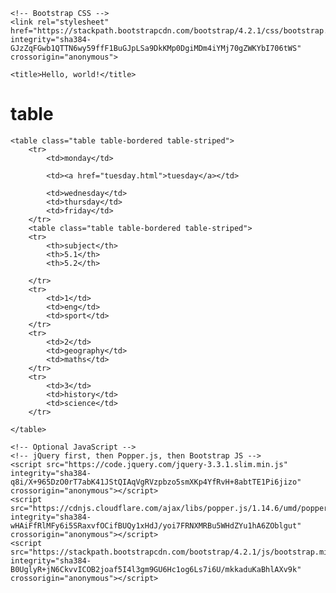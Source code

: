 <!doctype html>
<html lang="en">
  <head>
    <!-- Required meta tags -->
    <meta charset="utf-8">
    <meta name="viewport" content="width=device-width, initial-scale=1, shrink-to-fit=no">

    <!-- Bootstrap CSS -->
    <link rel="stylesheet" href="https://stackpath.bootstrapcdn.com/bootstrap/4.2.1/css/bootstrap.min.css" integrity="sha384-GJzZqFGwb1QTTN6wy59ffF1BuGJpLSa9DkKMp0DgiMDm4iYMj70gZWKYbI706tWS" crossorigin="anonymous">

    <title>Hello, world!</title>
  </head>
  <body>
    <h1>table</h1>
	

    <table class="table table-bordered table-striped">
	    <tr>
            <td>monday</td>
			
            <td><a href="tuesday.html">tuesday</a></td>
			
            <td>wednesday</td>
			<td>thursday</td>
			<td>friday</td>
        </tr>
		<table class="table table-bordered table-striped">
        <tr>
		    <th>subject</th>
            <th>5.1</th>
            <th>5.2</th>
            
        </tr>
        <tr>
            <td>1</td>
            <td>eng</td>
            <td>sport</td>
        </tr>
        <tr>
            <td>2</td>
            <td>geography</td>
            <td>maths</td>
        </tr>
        <tr>
            <td>3</td>
            <td>history</td>
            <td>science</td>
        </tr>
		
    </table>

    <!-- Optional JavaScript -->
    <!-- jQuery first, then Popper.js, then Bootstrap JS -->
    <script src="https://code.jquery.com/jquery-3.3.1.slim.min.js" integrity="sha384-q8i/X+965DzO0rT7abK41JStQIAqVgRVzpbzo5smXKp4YfRvH+8abtTE1Pi6jizo" crossorigin="anonymous"></script>
    <script src="https://cdnjs.cloudflare.com/ajax/libs/popper.js/1.14.6/umd/popper.min.js" integrity="sha384-wHAiFfRlMFy6i5SRaxvfOCifBUQy1xHdJ/yoi7FRNXMRBu5WHdZYu1hA6ZOblgut" crossorigin="anonymous"></script>
    <script src="https://stackpath.bootstrapcdn.com/bootstrap/4.2.1/js/bootstrap.min.js" integrity="sha384-B0UglyR+jN6CkvvICOB2joaf5I4l3gm9GU6Hc1og6Ls7i6U/mkkaduKaBhlAXv9k" crossorigin="anonymous"></script>
  </body>
</html>
